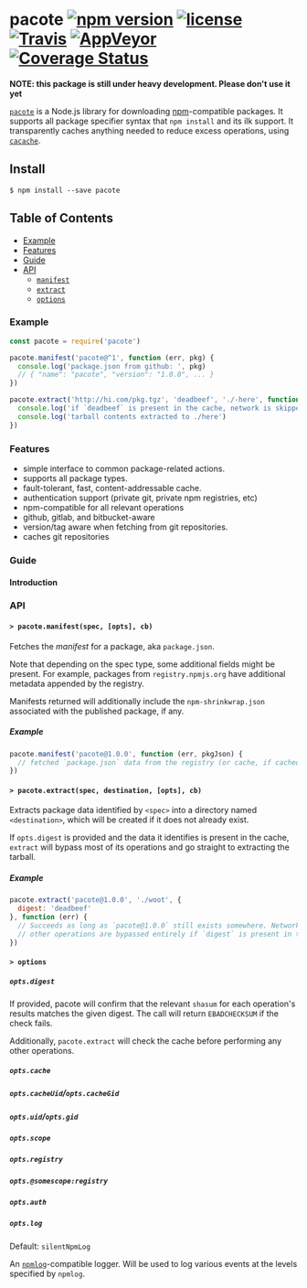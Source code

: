 # pacote [![npm version](https://img.shields.io/npm/v/pacote.svg)](https://npm.im/pacote) [![license](https://img.shields.io/npm/l/pacote.svg)](https://npm.im/pacote) [![Travis](https://img.shields.io/travis/zkat/pacote.svg)](https://travis-ci.org/zkat/pacote) [![AppVeyor](https://ci.appveyor.com/api/projects/status/github/zkat/pacote?svg=true)](https://ci.appveyor.com/project/zkat/pacote) [![Coverage Status](https://coveralls.io/repos/github/zkat/pacote/badge.svg?branch=latest)](https://coveralls.io/github/zkat/pacote?branch=latest)


**NOTE: this package is still under heavy development. Please don't use it yet**

[`pacote`](https://github.com/zkat/pacote) is a Node.js library for downloading
[npm](https://npmjs.org)-compatible packages. It supports all package specifier
syntax that `npm install` and its ilk support. It transparently caches anything
needed to reduce excess operations, using [`cacache`](https://npm.im/cacache).

## Install

`$ npm install --save pacote`

## Table of Contents

* [Example](#example)
* [Features](#features)
* [Guide](#guide)
* [API](#api)
  * [`manifest`](#manifest)
  * [`extract`](#extract)
  * [`options`](#options)

### Example

```javascript
const pacote = require('pacote')

pacote.manifest('pacote@^1', function (err, pkg) {
  console.log('package.json from github: ', pkg)
  // { "name": "pacote", "version": "1.0.0", ... }
})

pacote.extract('http://hi.com/pkg.tgz', 'deadbeef', './-here', function (err) {
  console.log('if `deadbeef` is present in the cache, network is skipped')
  console.log('tarball contents extracted to ./here')
})
```

### Features

* simple interface to common package-related actions.
* supports all package types.
* fault-tolerant, fast, content-addressable cache.
* authentication support (private git, private npm registries, etc)
* npm-compatible for all relevant operations
* github, gitlab, and bitbucket-aware
* version/tag aware when fetching from git repositories.
* caches git repositories

### Guide

#### Introduction

### API

#### <a name="manifest"></a> `> pacote.manifest(spec, [opts], cb)`

Fetches the *manifest* for a package, aka `package.json`.

Note that depending on the spec type, some additional fields might be present.
For example, packages from `registry.npmjs.org` have additional metadata
appended by the registry.

Manifests returned will additionally include the `npm-shrinkwrap.json`
associated with the published package, if any.

##### Example

```javascript
pacote.manifest('pacote@1.0.0', function (err, pkgJson) {
  // fetched `package.json` data from the registry (or cache, if cached)
})
```

#### <a name="extract"></a> `> pacote.extract(spec, destination, [opts], cb)`

Extracts package data identified by `<spec>` into a directory named
`<destination>`, which will be created if it does not already exist.

If `opts.digest` is provided and the data it identifies is present in the cache,
`extract` will bypass most of its operations and go straight to extracting the
tarball.

##### Example

```javascript
pacote.extract('pacote@1.0.0', './woot', {
  digest: 'deadbeef'
}, function (err) {
  // Succeeds as long as `pacote@1.0.0` still exists somewhere. Network and
  // other operations are bypassed entirely if `digest` is present in the cache.
})
```

#### <a name="options"></a> `> options`

##### `opts.digest`

If provided, pacote will confirm that the relevant `shasum` for each operation's
results matches the given digest. The call will return `EBADCHECKSUM` if the
check fails.

Additionally, `pacote.extract` will check the cache before performing any other
operations.

##### `opts.cache`
##### `opts.cacheUid`/`opts.cacheGid`
##### `opts.uid`/`opts.gid`
##### `opts.scope`
##### `opts.registry`
##### `opts.@somescope:registry`
##### `opts.auth`
##### `opts.log`

Default: `silentNpmLog`

An [`npmlog`](https://npm.im/npmlog)-compatible logger. Will be used to log
various events at the levels specified by `npmlog`.
